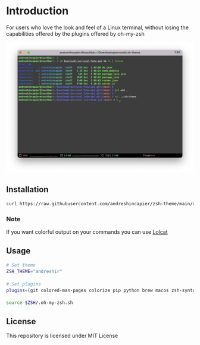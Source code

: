 # Introduction

For users who love the look and feel of a Linux terminal, without losing the capabilities offered by the plugins offered by oh-my-zsh

![Screen shot](screen-shot.png "Screen shot")

## Installation

```sh
curl https://raw.githubusercontent.com/andreshincapier/zsh-theme/main/andreshir.zsh-theme -o $ZSH_CUSTOM/themes/andreshir.zsh-theme
```

### Note
If you want colorful output on your commands you can use [Lolcat](https://github.com/busyloop/lolcat)

## Usage

```sh
# Set theme
ZSH_THEME="andreshir"

# Set plugins
plugins=(git colored-man-pages colorize pip python brew macos zsh-syntax-highlighting)

source $ZSH/.oh-my-zsh.sh
```

## License

This repository is licensed under MIT License